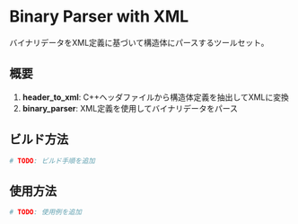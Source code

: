 # Binary Parser with XML

バイナリデータをXML定義に基づいて構造体にパースするツールセット。

## 概要

1. **header_to_xml**: C++ヘッダファイルから構造体定義を抽出してXMLに変換
2. **binary_parser**: XML定義を使用してバイナリデータをパース

## ビルド方法

```bash
# TODO: ビルド手順を追加
```

## 使用方法

```bash
# TODO: 使用例を追加
```